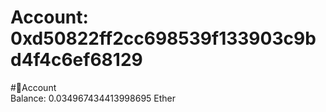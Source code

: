 
Account: 0xd50822ff2cc698539f133903c9bd4f4c6ef68129
===================================================
  
#📜Account  
Balance: 0.034967434413998695 Ether
